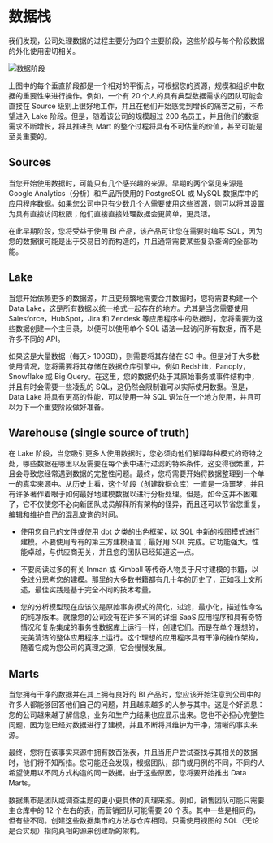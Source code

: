 # 数据栈

我们发现，公司处理数据的过程主要分为四个主要阶段，这些阶段与每个阶段数据的外化使用密切相关。

![数据阶段](https://s2.ax1x.com/2019/11/01/K7V7rj.png)

上图中的每个垂直阶段都是一个相对的平衡点，可根据您的资源，规模和组织中数据的重要性来进行操作。例如，一个有 20 个人的具有典型数据需求的团队可能会直接在 Source 级别上很好地工作，并且在他们开始感觉到增长的痛苦之前，不希望进入 Lake 阶段。但是，随着该公司的规模超过 200 名员工，并且他们的数据需求不断增长，将其推进到 Mart 的整个过程将具有不可估量的价值，甚至可能是至关重要的。

## Sources

当您开始使用数据时，可能只有几个感兴趣的来源。早期的两个常见来源是 Google Analytics（分析）和产品所使用的 PostgreSQL 或 MySQL 数据库中的应用程序数据。如果您公司中只有少数几个人需要使用这些资源，则可以将其设置为具有直接访问权限；他们直接直接处理数据会更简单，更灵活。

在此早期阶段，您将受益于使用 BI 产品，该产品可让您在需要时编写 SQL，因为您的数据很可能是出于交易目的而构造的，并且通常需要某些复杂查询的全部功能。

## Lake

当您开始依赖更多的数据源，并且更频繁地需要合并数据时，您将需要构建一个 Data Lake，这是所有数据以统一格式一起存在的地方。尤其是当您需要使用 Salesforce，HubSpot，Jira 和 Zendesk 等应用程序中的数据时，您将需要为这些数据创建一个主目录，以便可以使用单个 SQL 语法一起访问所有数据，而不是许多不同的 API。

如果这是大量数据（每天> 100GB），则需要将其存储在 S3 中。但是对于大多数使用情况，您将需要将其存储在数据仓库引擎中，例如 Redshift，Panoply，Snowflake 或 Big Query。在这里，您的数据仍处于其原始事务或事件结构中，并且有时会需要一些凌乱的 SQL，这仍然会限制谁可以实际使用数据。但是，Data Lake 将具有更高的性能，可以使用一种 SQL 语法在一个地方使用，并且可以为下一个重要阶段做好准备。

## Warehouse (single source of truth)

在 Lake 阶段，当您吸引更多人使用数据时，您必须向他们解释每种模式的奇特之处，哪些数据在哪里以及需要在每个表中进行过滤的特殊条件。这变得很繁重，并且会导致您经常遇到数据的完整性问题。最终，您将需要开始将数据整理到一个单一的真实来源中。从历史上看，这个阶段（创建数据仓库）一直是一场噩梦，并且有许多著作着眼于如何最好地建模数据以进行分析处理。但是，如今这并不困难了，它不仅使您不必向新团队成员解释所有架构的怪异，而且还可以节省您重复，编辑和维护自己的混乱查询的时间。

- 使用您自己的文件或使用 dbt 之类的出色框架，以 SQL 中新的视图模式进行建模。不要使用专有的第三方建模语言；最好用 SQL 完成。它功能强大，性能卓越，与供应商无关，并且您的团队已经知道这一点。

- 不要阅读过多的有关 Inman 或 Kimball 等传奇人物关于尺寸建模的书籍，以免过分思考您的建模。那里的大多数书籍都有几十年的历史了，正如我上文所述，最佳实践是基于完全不同的技术考量。

- 您的分析模型现在应该仅是原始事务模式的简化，过滤，最小化，描述性命名的纯净版本。就像您的公司没有在许多不同的详细 SaaS 应用程序和具有奇特情况和复杂集成的事务性数据库上运行一样，创建它们。而是在单个理想的，完美清洁的整体应用程序上运行。这个理想的应用程序具有干净的操作架构，随着它成为您公司的真理之源，它会慢慢发展。

## Marts

当您拥有干净的数据并在其上拥有良好的 BI 产品时，您应该开始注意到公司中的许多人都能够回答他们自己的问题，并且越来越多的人参与其中。这是个好消息：您的公司越来越了解信息，业务和生产力结果也应显示出来。您也不必担心完整性问题，因为您已经对数据进行了建模，并且不断将其维护为干净，清晰的事实来源。

最终，您将在该事实来源中拥有数百张表，并且当用户尝试查找与其相关的数据时，他们将不知所措。您可能还会发现，根据团队，部门或用例的不同，不同的人希望使用以不同方式构造的同一数据。由于这些原因，您将要开始推出 Data Marts。

数据集市是团队或调查主题的更小更具体的真理来源。例如，销售团队可能只需要主仓库中的 12 个左右的表，而营销团队可能需要 20 个表。其中一些是相同的，但有些不同。创建这些数据集市的方法与仓库相同。只需使用视图的 SQL（无论是否实现）指向真相的源来创建新的架构。
